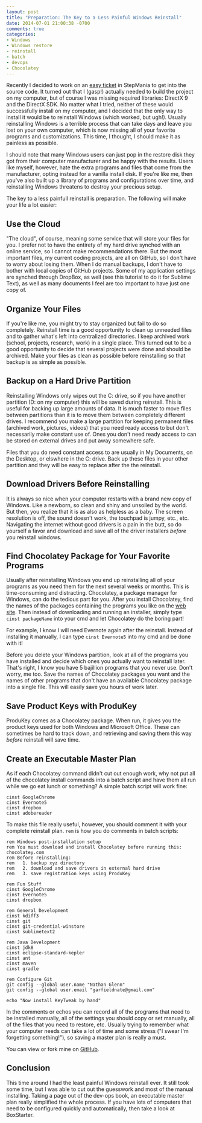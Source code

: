 ```yaml
---
layout: post
title: "Preparation: The Key to a Less Painful Windows Reinstall"
date: 2014-07-01 21:00:38 -0700
comments: true
categories:
- Windows
- Windows restore
- reinstall
- batch
- devops
- Chocolatey
---
```


Recently I decided to work on an [easy ticket](https://github.com/stepmania/stepmania/issues/196) in StepMania to get into the source code. It turned out that I (gasp!) actually needed to build the project on my computer, but of course I was missing required libraries: DirectX 9 and the DirectX SDK. No matter what I tried, neither of these would successfully install on my computer, and I decided that the only way to install it would be to reinstall Windows (which worked, but ugh!). Usually reinstalling Windows is a terrible process that can take days and leave you lost on your own computer, which is now missing all of your favorite programs and customizations. This time, I thought, I should make it as painless as possible.

I should note that many Windows users can just pop in the restore disk they got from their computer manufacturer and be happy with the results. Users like myself, however, hate the extra programs and files that come from the manufacturer, opting instead for a vanilla install disk. If you're like me, then you've also built up a library of programs and configurations over time, and reinstalling Windows threatens to destroy your precious setup.

The key to a less painfull reinstall is preparation. The following will make your life a lot easier:

## Use the Cloud

"The cloud", of course, meaning some service that will store your files for you. I prefer not to have the entirety of my hard drive synched with an online service, so I cannot make recommendations there. But the most important files, my current coding projects, are all on GitHub, so I don't have to worry about losing them. When I do manual backups, I don't have to bother with local copies of GitHub projects. Some of my application settings are synched through DropBox, as well (see this tutorial to do it for Sublime Text), as well as many documents I feel are too important to have just one copy of.

## Organize Your Files

If you're like me, you might try to stay organized but fail to do so completely. Reinstall time is a good opportunity to clean up unneeded files and to gather what's left into centralized directories. I keep archived work (school, projects, research, work) in a single place. This turned out to be a good opportunity to decide that several projects were done and should be archived. Make your files as clean as possible before reinstalling so that backup is as simple as possible.

## Backup on a Hard Drive Partition

Reinstalling Windows only wipes out the C: drive, so if you have another partition (D: on my computer) this will be saved during reinstall. This is useful for backing up large amounts of data. It is much faster to move files between partitions than it is to move them between completely different drives. I recommend you make a large partition for keeping permanent files (archived work, pictures, videos) that you need ready access to but don't necessarily make constant use of. Ones you don't need ready access to can be stored on external drives and put away somewhere safe.

Files that you do need constant access to are usually in My Documents, on the Desktop, or elswhere in the C: drive. Back up these files in your other partition and they will be easy to replace after the the reinstall.

## Download Drivers Before Reinstalling

It is always so nice when your computer restarts with a brand new copy of Windows. Like a newborn, so clean and shiny and unsoiled by the world. But then, you realize that it is as also as helpless as a baby. The screen resolution is off, the sound doesn't work, the touchpad is jumpy, etc., etc. Navigating the internet without good drivers is a pain in the butt, so do yourself a favor and download and save all of the driver installers *before* you reinstall windows.

## Find Chocolatey Package for Your Favorite Programs

Usually after reinstalling Windows you end up reinstalling all of your programs as you need them for the next several weeks or months. This is time-consuming and distracting. Chocolatey, a package manager for Windows, can do the tedious part for you. After you install Chocolatey, find the names of the packages containing the programs you like on the [web site](http://chocolatey.org/). Then instead of downloading and running an installer, simply type `cinst packageName` into your cmd and let Chocolatey do the boring part!

For example, I know I will need Evernote again after the reinstall. Instead of installing it manually, I can type `cinst Evernote5` into my cmd and be done with it!

Before you delete your Windows partition, look at all of the programs you have installed and decide which ones you actually want to reinstall later. That's right, I know you have 5 bajillion programs that you never use. Don't worry, me too. Save the names of Chocolatey packages you want and the names of other programs that don't have an available Chocolatey package into a single file. This will easily save you hours of work later.

## Save Product Keys with ProduKey

ProduKey comes as a Chocolatey package. When run, it gives you the product keys used for both Windows and Microsoft Office. These can sometimes be hard to track down, and retrieving and saving them this way *before* reinstall will save time.

## Create an Executable Master Plan

As if each Chocolatey command didn't cut out enough work, why not put all of the chocolatey install commands into a batch script and have them all run while we go eat lunch or something? A simple batch script will work fine:

    cinst GoogleChrome
    cinst Evernote5
    cinst dropbox
    cinst adobereader

To make this file really useful, however, you should comment it with your complete reinstall plan. `rem` is how you do comments in batch scripts:

    rem Windows post-installation setup
    rem You must download and install Chocolatey before running this: chocolatey.com
    rem Before reinstalling:
    rem   1. backup xyz directory
    rem   2. download and save drivers in external hard drive
    rem   3. save registration keys using ProduKey

    rem Fun Stuff
    cinst GoogleChrome
    cinst Evernote5
    cinst dropbox

    rem General Development
    cinst kdiff3
    cinst git
    cinst git-credential-winstore
    cinst sublimetext2

    rem Java Development
    cinst jdk8
    cinst eclipse-standard-kepler
    cinst ant
    cinst maven
    cinst gradle

    rem Configure Git
    git config --global user.name "Nathan Glenn"
    git config --global user.email "garfieldnate@gmail.com"

    echo "Now install KeyTweak by hand"

In the comments or echos you can record all of the programs that need to be installed manually, all of the settings you should copy or set manually, all of the files that you need to restore, etc. Usually trying to remember what your computer needs can take a lot of time and some stress ("I swear I'm forgetting something!"), so saving a master plan is really a must.

You can view or fork mine on [GitHub](https://github.com/garfieldnate/windows_home_setup).

## Conclusion

This time around I had the least painful Windows reinstall ever. It still took some time, but I was able to cut out the guesswork and most of the manual installing. Taking a page out of the dev-ops book, an executable master plan really simplified the whole process. If you have lots of computers that need to be configured quickly and automatically, then take a look at BoxStarter.
